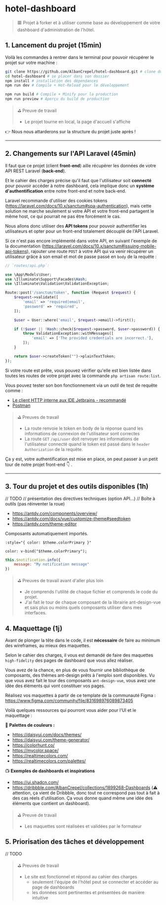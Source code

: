# hotel-dashboard

> :red_square: Projet à forker et à utiliser comme base au développement de votre dashboard d'administration de l'hôtel.

## 1. Lancement du projet (15min)

Voilà les commandes à rentrer dans le terminal pour pouvoir récupérer le projet sur votre machine :

```bash
git clone https://github.com/AlbanCrepel/hotel-dashboard.git # clone du repo
cd hotel-dashboard # se placer dans son dossier
npm install # installation des dépendances
npm run dev # Compile + Hot-Reload pour le développement

npm run build # Compile + Minify pour la production
npm run preview # Aperçu du build de production
```

> :golf: Preuve de travail
> - Le projet tourne en local, la page d'accueil s'affiche

:point_right: Nous nous attarderons sur la structure du projet juste après !

---

## 2. Changements sur l'API Laravel (45min)

Il faut que ce projet (client **front-end**) aille récupérer les données de votre API REST Laravel (**back-end**).

Et le cahier des charges précise qu'il faut que l'utilisateur soit **connecté** pour pouvoir accéder à notre dashboard, cela implique donc un **système d'authentification** entre notre front-end et notre back-end.

Laravel recommande d'utiliser des cookies tokens (https://laravel.com/docs/10.x/sanctum#spa-authentication), mais
cette solution ne marche seulement si votre API et votre front-end partagent le même host, ce qui pourrait ne pas être forcément le cas.

Nous allons donc utiliser des **API tokens** pour pouvoir authentifier les utilisateurs et opter pour un front-end totalement découplé de l'API Laravel.

Si ce n'est pas encore implémenté dans votre API, en suivant l'exemple de la documentation (https://laravel.com/docs/10.x/sanctum#issuing-mobile-api-tokens), 
rajouter une route `POST` à votre API qui va venir récupérer un utilisateur grâce à son email et mot de passe passé en `body` de la requête :

```php
// `routes/api.php`:

use \App\Models\User;
use \Illuminate\Support\Facades\Hash;
use \Illuminate\Validation\ValidationException;

Route::post('/sanctum/token', function (Request $request) {
    $request->validate([
        'email' => 'required|email',
        'password' => 'required',
    ]);

    $user = User::where('email', $request->email)->first();

    if (!$user || !Hash::check($request->password, $user->password)) {
        throw ValidationException::withMessages([
            'email' => ['The provided credentials are incorrect.'],
        ]);
    }

    return $user->createToken("")->plainTextToken;
});
```

Si votre route est prête, vous pouvez vérifier qu'elle est bien listée dans toutes les routes de votre projet avec la commande `php artisan route:list`.

Vous pouvez tester son bon fonctionnement via un outil de test de requête comme :
- [Le client HTTP interne aux IDE Jetbrains - recommandé](https://www.jetbrains.com/help/phpstorm/http-client-in-product-code-editor.html)
- [Postman](https://www.postman.com/)

> :golf: Preuves de travail
> - La route renvoie le token en body de la réponse quand les informations de connexion de l'utilisateur sont correctes
> - La route `GET` `/api/user` doit renvoyer les informations de l'utilisateur connecté quand le token est passé dans le `header` `Authorization` de la requête.

Ça y est, votre authentification est mise en place, on peut passer à un petit tour de notre projet front-end :point_down: .

---

## 3. Tour du projet et des outils disponibles (1h)

// TODO
// présentation des directives techniques (option API...)
// Boîte à outils (pas réinventer la roue)

- https://antdv.com/components/overview/
- https://antdv.com/docs/vue/customize-theme#seedtoken
- https://antdv.com/theme-editor

Composants automatiquement importés.

```
:style="{ color: $theme.colorPrimary }"

color: v-bind("$theme.colorPrimary");
```

```js
this.$notification.info({
    message: "My notification message"
})
```

> :golf: Preuves de travail avant d'aller plus loin
> - Je comprends l'utilité de chaque fichier et comprends le code du projet.
> - J'ai fait le tour de chaque composant de la librairie ant-design-vue et sais plus ou moins quels composants utiliser dans mes interfaces.

## 4. Maquettage (1j)

Avant de plonger la tête dans le code, il est **nécessaire** de faire au minimum des wireframes, au mieux des maquettes.

Selon le cahier des charges, il vous est demandé de faire des maquettes `high-fidelity` des pages de dashboard que vous allez réaliser.

Vous avez de la chance, en plus de vous fournir une bibliothèque de composants, des thèmes ant-design prêts à l'emploi sont disponibles.
Vu que vous avez fait le tour des composants `ant-design-vue`, vous avez une idée des éléments qui vont constituer vos pages.

Réalisez vos maquettes à partir de ce template de la communauté Figma : https://www.figma.com/community/file/831698976089873405

Voilà quelques ressources qui pourront vous aider pour l'UI et le maquettage :

:rainbow: **Palettes de couleurs :**
- https://daisyui.com/docs/themes/
- https://daisyui.com/theme-generator/
- https://colorhunt.co/
- https://mycolor.space/
- https://realtimecolors.com/
- https://realtimecolors.com/palettes/

:tv: **Exemples de dashboards et inspirations**
- https://ui.shadcn.com/
- https://dribbble.com/AlbanCrepel/collections/1899268-Dashboards (:warning: attention, ça vient de Dribbble, donc tout ne correspond pas tout à fait à des cas réels d'utilisation. Ça vous donne quand même une idée des éléments que contient un dashboard).

> :golf: Preuve de travail
> - Les maquettes sont réalisées et validées par le formateur

## 5. Priorisation des tâches et développement

// TODO

> :golf: Preuves de travail
> - Le site est fonctionnel et répond au cahier des charges
>   - seulement l'équipe de l'hôtel peut se connecter et accéder au page de dashboards
>   - les données sont pertinentes et présentées de manière intuitive
